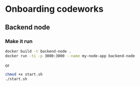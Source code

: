 # Onboarding codeworks

## Backend node

### Make it run

```sh
docker build -t backend-node .
docker run -ti -p 3000:3000 --name my-node-app backend-node
```

or 

```sh
chmod +x start.sh
./start.sh
```
